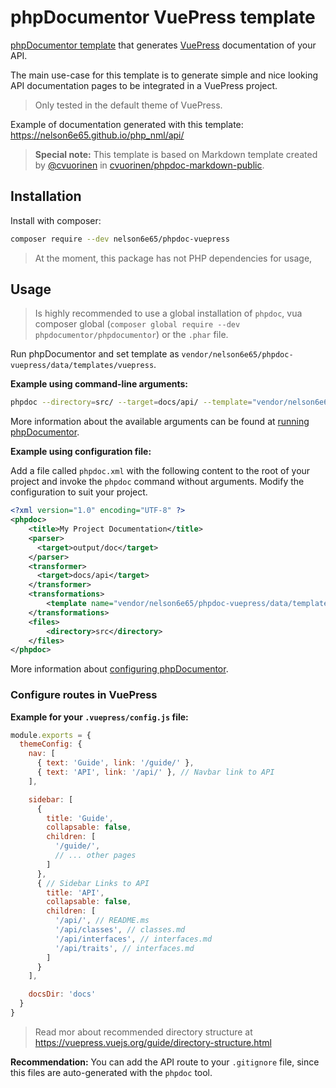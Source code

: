# phpDocumentor VuePress template

[phpDocumentor template](http://www.phpdoc.org/docs/latest/getting-started/changing-the-look-and-feel.html) that generates [VuePress](https://vuepress.vuejs.org) documentation of your API.

The main use-case for this template is to generate simple and nice looking API documentation pages to be integrated in a VuePress project.

> Only tested in the default theme of VuePress.

Example of documentation generated with this template: https://nelson6e65.github.io/php_nml/api/

> **Special note:** This template is based on Markdown template created by [@cvuorinen](https://github.com/cvuorinen) in [cvuorinen/phpdoc-markdown-public](https://github.com/cvuorinen/phpdoc-markdown-public).


## Installation

Install with composer:

```bash
composer require --dev nelson6e65/phpdoc-vuepress
```


> At the moment, this package has not PHP dependencies for usage,



## Usage

> Is highly recommended to use a global installation of `phpdoc`, vua composer global (`composer global require --dev phpdocumentor/phpdocumentor`) or the `.phar` file.

Run phpDocumentor and set template as `vendor/nelson6e65/phpdoc-vuepress/data/templates/vuepress`.

**Example using command-line arguments:**

```bash
phpdoc --directory=src/ --target=docs/api/ --template="vendor/nelson6e65/phpdoc-vuepress/data/templates/vuepress" --title="My Project Documentation"
```

More information about the available arguments can be found at [running phpDocumentor](http://www.phpdoc.org/docs/latest/guides/running-phpdocumentor.html).

**Example using configuration file:**

Add a file called `phpdoc.xml` with the following content to the root of your project and invoke the `phpdoc` command without arguments. Modify the configuration to suit your project.

```xml
<?xml version="1.0" encoding="UTF-8" ?>
<phpdoc>
    <title>My Project Documentation</title>
    <parser>
      <target>output/doc</target>
    </parser>
    <transformer>
      <target>docs/api</target>
    </transformer>
    <transformations>
        <template name="vendor/nelson6e65/phpdoc-vuepress/data/templates/vuepress" />
    </transformations>
    <files>
        <directory>src</directory>
    </files>
</phpdoc>
```

More information about [configuring phpDocumentor](http://www.phpdoc.org/docs/latest/references/configuration.html).


### Configure routes in VuePress

**Example for your `.vuepress/config.js` file:**

```js
module.exports = {  
  themeConfig: {
    nav: [
      { text: 'Guide', link: '/guide/' },
      { text: 'API', link: '/api/' }, // Navbar link to API
    ],

    sidebar: [
      {
        title: 'Guide',
        collapsable: false,
        children: [
          '/guide/',
          // ... other pages
        ]
      },      
      { // Sidebar Links to API
        title: 'API',
        collapsable: false,
        children: [
          '/api/', // README.ms
          '/api/classes', // classes.md
          '/api/interfaces', // interfaces.md
          '/api/traits', // interfaces.md
        ]
      }
    ],

    docsDir: 'docs'
  }
}
```

> Read mor about recommended directory structure at https://vuepress.vuejs.org/guide/directory-structure.html

**Recommendation:** You can add the API route to your `.gitignore` file, since this files are auto-generated with the `phpdoc` tool.
